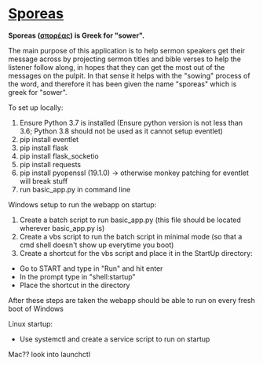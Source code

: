 # [Sporeas](https://translate.google.com/?hl=en#el/en/σπορέας)

**Sporeas ([σπορέας](https://translate.google.com/?hl=en#el/en/σπορέας)) is Greek for "sower".**

The main purpose of this application is to help sermon speakers get their message across by projecting sermon
titles and bible verses to help the listener follow along, in hopes that they can get the most out of the
messages on the pulpit. In that sense it helps with the "sowing" process of the word, and therefore it has
been given the name "sporeas" which is greek for "sower".

To set up locally:
1. Ensure Python 3.7 is installed (Ensure python version is not less than 3.6; Python 3.8 should not be used as it 
cannot setup eventlet)
2. pip install eventlet
3. pip install flask
4. pip install flask_socketio
5. pip install requests
6. pip install pyopenssl (19.1.0) -> otherwise monkey patching for eventlet will break stuff
5. run basic_app.py in command line

Windows setup to run the webapp on startup:
1. Create a batch script to run basic_app.py (this file should be located wherever basic_app.py is)
2. Create a vbs script to run the batch script in minimal mode (so that a cmd shell doesn't show up everytime you boot)
3. Create a shortcut for the vbs script and place it in the StartUp directory:
  - Go to START and type in "Run" and hit enter
  - In the prompt type in "shell:startup"
  - Place the shortcut in the directory
  
After these steps are taken the webapp should be able to run on every fresh boot of Windows

Linux startup:
- Use systemctl and create a service script to run on startup

Mac?? look into launchctl
